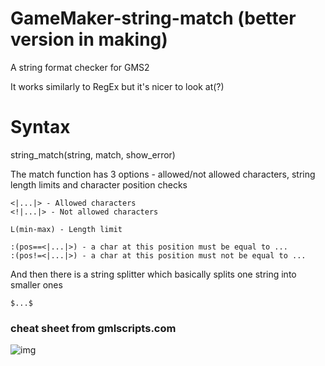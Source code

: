 # GameMaker-string-match (better version in making)

A string format checker for GMS2

It works similarly to RegEx but it's nicer to look at(?)

# Syntax
string_match(string, match, show_error)

The match function has 3 options - allowed/not allowed characters, string length limits and character position checks
```
<|...|> - Allowed characters
<!|...|> - Not allowed characters

L(min-max) - Length limit

:(pos==<|...|>) - a char at this position must be equal to ...
:(pos!=<|...|>) - a char at this position must not be equal to ...
```
And then there is a string splitter which basically splits one string into smaller ones
```
$...$
```

### cheat sheet from gmlscripts.com
![img](https://i.imgur.com/txFF8nc.png)
